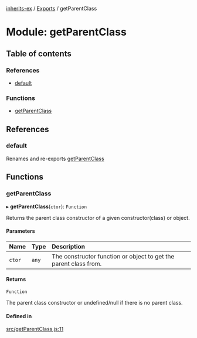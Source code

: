 [inherits-ex](../README.md) / [Exports](../modules.md) / getParentClass

# Module: getParentClass

## Table of contents

### References

- [default](getParentClass.md#default)

### Functions

- [getParentClass](getParentClass.md#getparentclass)

## References

### default

Renames and re-exports [getParentClass](getParentClass.md#getparentclass)

## Functions

### getParentClass

▸ **getParentClass**(`ctor`): `Function`

Returns the parent class constructor of a given constructor(class) or object.

#### Parameters

| Name | Type | Description |
| :------ | :------ | :------ |
| `ctor` | `any` | The constructor function or object to get the parent class from. |

#### Returns

`Function`

The parent class constructor or undefined/null if there is no parent class.

#### Defined in

[src/getParentClass.js:11](https://github.com/snowyu/inherits-ex.js/blob/81559ee/src/getParentClass.js#L11)
